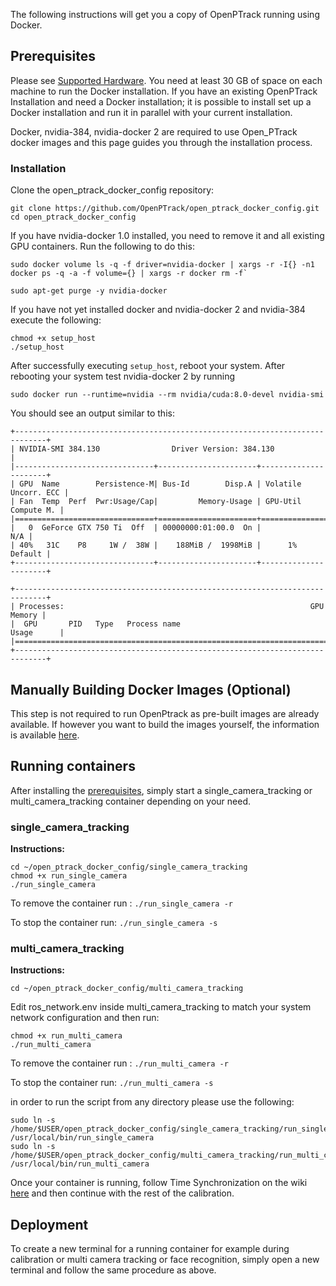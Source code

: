 The following instructions will get you a copy of OpenPTrack running using Docker. 

## Prerequisites

Please see [Supported Hardware](https://github.com/OpenPTrack/open_ptrack_v2/wiki/Supported-Hardware). You need at least 30 GB of space on each machine to run the Docker installation. If you have an existing OpenPTrack Installation and need a Docker installation; it is possible to install set up a Docker installation and run it in parallel with your current installation. 

Docker, nvidia-384, nvidia-docker 2 are required to use Open_PTrack docker images and this page guides you through the installation process.

### Installation
Clone the open_ptrack_docker_config repository:

    git clone https://github.com/OpenPTrack/open_ptrack_docker_config.git
    cd open_ptrack_docker_config

If you have nvidia-docker 1.0 installed, you need to remove it and all existing GPU containers. Run the following to do this:

    sudo docker volume ls -q -f driver=nvidia-docker | xargs -r -I{} -n1 docker ps -q -a -f volume={} | xargs -r docker rm -f`

    sudo apt-get purge -y nvidia-docker


If you have not yet installed docker and nvidia-docker 2 and nvidia-384 execute the following:

    chmod +x setup_host
    ./setup_host

After successfully executing `setup_host`, reboot your system. After rebooting your system test nvidia-docker 2 by running

`sudo docker run --runtime=nvidia --rm nvidia/cuda:8.0-devel nvidia-smi`

You should see an output similar to this:

```
+-----------------------------------------------------------------------------+
| NVIDIA-SMI 384.130                Driver Version: 384.130                   |
|-------------------------------+----------------------+----------------------+
| GPU  Name        Persistence-M| Bus-Id        Disp.A | Volatile Uncorr. ECC |
| Fan  Temp  Perf  Pwr:Usage/Cap|         Memory-Usage | GPU-Util  Compute M. |
|===============================+======================+======================|
|   0  GeForce GTX 750 Ti  Off  | 00000000:01:00.0  On |                  N/A |
| 40%   31C    P8     1W /  38W |    188MiB /  1998MiB |      1%      Default |
+-------------------------------+----------------------+----------------------+
                                                                               
+-----------------------------------------------------------------------------+
| Processes:                                                       GPU Memory |
|  GPU       PID   Type   Process name                             Usage      |
|=============================================================================|
+-----------------------------------------------------------------------------+
```

## Manually Building  Docker Images (Optional)
This step is not required to run OpenPtrack as pre-built images are already available. If however you want to build the images yourself, the information is available [here](https://github.com/OpenPTrack/open_ptrack_v2/wiki/Manually-Building-Docker-Images-(Optional)).

## Running containers
After installing the [prerequisites](https://github.com/OpenPTrack/open_ptrack_v2/wiki/Docker-Images#prerequisites), simply start a single_camera_tracking or multi_camera_tracking container depending on your need. 
 
### single_camera_tracking 

**Instructions:**

```
cd ~/open_ptrack_docker_config/single_camera_tracking
chmod +x run_single_camera
./run_single_camera
```
To remove the container run : `./run_single_camera -r`

To stop the container run: `./run_single_camera -s`

### multi_camera_tracking 

**Instructions:**

```
cd ~/open_ptrack_docker_config/multi_camera_tracking
```

Edit ros_network.env inside multi_camera_tracking to match your system network configuration and then run:

```
chmod +x run_multi_camera
./run_multi_camera
```
To remove the container run : `./run_multi_camera -r`

To stop the container run: `./run_multi_camera -s`
 
in order to run the script from any directory please use the following:
```
sudo ln -s /home/$USER/open_ptrack_docker_config/single_camera_tracking/run_single_camera /usr/local/bin/run_single_camera
sudo ln -s /home/$USER/open_ptrack_docker_config/multi_camera_tracking/run_multi_camera /usr/local/bin/run_multi_camera
```
Once your container is running, follow Time Synchronization on the wiki [here](https://github.com/OpenPTrack/open_ptrack_v2/wiki/Time-Synchronization) and then continue with the rest of the calibration.

## Deployment
To create a new terminal for a running container for example during calibration or multi camera tracking or face recognition, simply open a new terminal and follow the same procedure as above. 